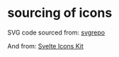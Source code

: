 # sourcing of icons

SVG code sourced from: [svgrepo](https://www.svgrepo.com/)

And from: [Svelte Icons Kit](https://svelte-icons-kit.singhalankur.com/)
